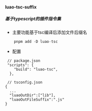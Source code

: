 #### luao-tsc-suffix
##### 基于typescript的插件指令集
- 主要功能基于tsc编译后添加文件后缀名
```ts
    pnpm add -D luao-tsc
```
- 配置
```
 // package.json
 "scripts": {
    "build": "luao-tsc",
  },
```
```
 // tsconfig.json
{
  ...
  "luaoOutDir":["lib"],
  "luaoOutFileSuffix":".js"
}
```